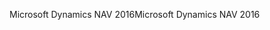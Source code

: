 <span data-ttu-id="c53e2-101">Microsoft Dynamics NAV 2016</span><span class="sxs-lookup"><span data-stu-id="c53e2-101">Microsoft Dynamics NAV 2016</span></span>